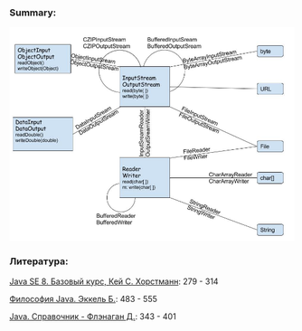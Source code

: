 ### Summary:

![io](img/java_io.jpg)

### Литература:

[Java SE 8. Базовый курс, Кей С. Хорстманн](http://gen.lib.rus.ec/book/index.php?md5=BE98713052E8B179E988A43DED02ABDF): 279 - 314

[Философия Java. Эккель Б.](http://gen.lib.rus.ec/book/index.php?md5=3C49E900CFC0228BCF75C2567747E793): 483 - 555

[Java. Справочник - Флэнаган Д.](http://gen.lib.rus.ec/book/index.php?md5=9A8F95A5F9DA2E98D34F3BE66BDB946E): 343 - 401